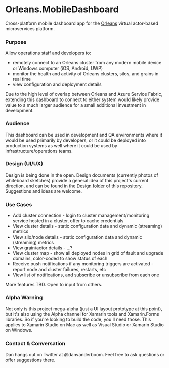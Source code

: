 # Orleans.MobileDashboard
Cross-platform mobile dashboard app for the [Orleans](http://dotnet.github.io/orleans/) virtual actor-based microservices platform.

### Purpose
Allow operations staff and developers to:
- remotely connect to an Orleans cluster from any modern mobile device or Windows computer (iOS, Android, UWP)
- monitor the health and activity of Orleans clusters, silos, and grains in real time
- view configuration and deployment details

Due to the high level of overlap between Orleans and Azure Service Fabric, extending this dashboard to connect to either system would likely provide value to a much larger audience for a small additional investment in development.

### Audience
This dashboard can be used in development and QA environments where it would be used primarily by developers, or it could be deployed into production systems as well where it could be used by infrastructure/operations teams.

### Design (UI/UX)
Design is being done in the open. Design documents (currently photos of whiteboard sketches) provide a general idea of this project's current direction, and can be found in the [Design folder](https://github.com/danvanderboom/Orleans.MobileDashboard/tree/master/Design) of this repository. Suggestions and ideas are welcome.

### Use Cases
- Add cluster connection - login to cluster management/monitoring service hosted in a cluster, offer to cache credentials
- View cluster details - static configuration data and dynamic (streaming) metrics
- View silo/node details - static configuration data and dynamic (streaming) metrics
- View grain/actor details - ...?
- View cluster map - show all deployed nodes in grid of fault and upgrade domains, color-coded to show status of each
- Receive push notifications if any monitoring triggers are activated - report node and cluster failures, restarts, etc
- View list of notifications, and subscribe or unsubscribe from each one

More features TBD. Open to input from others.

### Alpha Warning
Not only is this project mega-alpha (just a UI layout prototype at this point), but it's also using the Alpha channel for Xamarin tools and Xamarin.Forms libraries. So if you're looking to build the code, you'll need those. This applies to Xamarin Studio on Mac as well as Visual Studio or Xamarin Studio on Windows.

### Contact & Conversation
Dan hangs out on Twitter at @danvanderboom. Feel free to ask questions or offer suggestions there.
